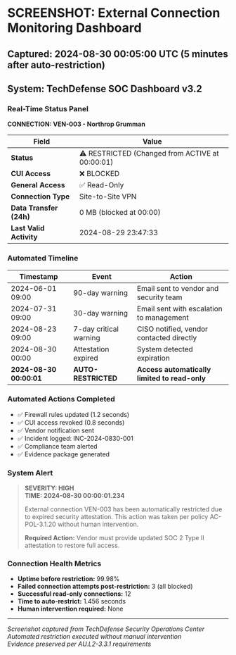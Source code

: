 # SCREENSHOT: External Connection Monitoring Dashboard
## Captured: 2024-08-30 00:05:00 UTC (5 minutes after auto-restriction)
## System: TechDefense SOC Dashboard v3.2

### Real-Time Status Panel

**CONNECTION: VEN-003 - Northrop Grumman**

| Field | Value |
|-------|-------|
| **Status** | ⚠️ RESTRICTED (Changed from ACTIVE at 00:00:01) |
| **CUI Access** | ❌ BLOCKED |
| **General Access** | ✅ Read-Only |
| **Connection Type** | Site-to-Site VPN |
| **Data Transfer (24h)** | 0 MB (blocked at 00:00) |
| **Last Valid Activity** | 2024-08-29 23:47:33 |

### Automated Timeline

| Timestamp | Event | Action |
|-----------|-------|--------|
| 2024-06-01 09:00 | 90-day warning | Email sent to vendor and security team |
| 2024-07-31 09:00 | 30-day warning | Email sent with escalation to management |
| 2024-08-23 09:00 | 7-day critical warning | CISO notified, vendor contacted directly |
| 2024-08-30 00:00 | Attestation expired | System detected expiration |
| **2024-08-30 00:00:01** | **AUTO-RESTRICTED** | **Access automatically limited to read-only** |

### Automated Actions Completed

- ✅ Firewall rules updated (1.2 seconds)
- ✅ CUI access revoked (0.8 seconds)
- ✅ Vendor notification sent
- ✅ Incident logged: INC-2024-0830-001
- ✅ Compliance team alerted
- ✅ Evidence package generated

### System Alert

> **SEVERITY: HIGH**  
> **TIME: 2024-08-30 00:00:01.234**
> 
> External connection VEN-003 has been automatically restricted due to expired security attestation. This action was taken per policy AC-POL-3.1.20 without human intervention.
> 
> **Required Action:** Vendor must provide updated SOC 2 Type II attestation to restore full access.

### Connection Health Metrics

- **Uptime before restriction:** 99.98%
- **Failed connection attempts post-restriction:** 3 (all blocked)
- **Successful read-only connections:** 12
- **Time to auto-restrict:** 1.456 seconds
- **Human intervention required:** None

---

*Screenshot captured from TechDefense Security Operations Center*  
*Automated restriction executed without manual intervention*  
*Evidence preserved per AU.L2-3.3.1 requirements*
